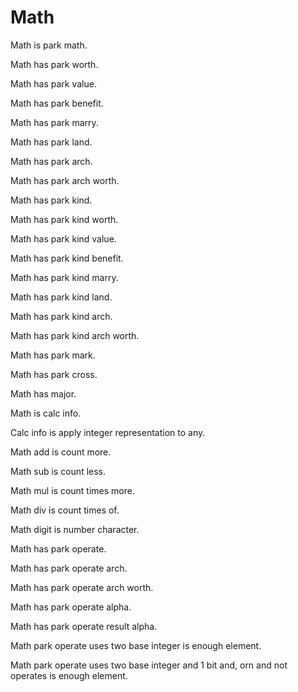 # Math

Math is park math.

Math has park worth.

Math has park value.

Math has park benefit.

Math has park marry.

Math has park land.

Math has park arch.

Math has park arch worth.

Math has park kind.

Math has park kind worth.

Math has park kind value.

Math has park kind benefit.

Math has park kind marry.

Math has park kind land.

Math has park kind arch.

Math has park kind arch worth.

Math has park mark.

Math has park cross.

Math has major.

Math is calc info.

Calc info is apply integer representation to any.

Math add is count more.

Math sub is count less.

Math mul is count times more.

Math div is count times of.

Math digit is number character.

Math has park operate.

Math has park operate arch.

Math has park operate arch worth.

Math has park operate alpha.

Math has park operate result alpha.

Math park operate uses two base integer is enough element.

Math park operate uses two base integer and 1 bit and, orn and not operates is enough element.